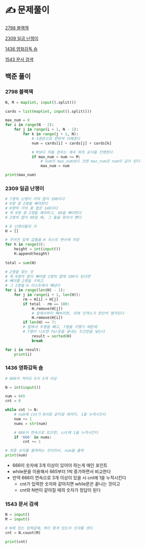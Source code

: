 # ✍️ 문제풀이

[2798 블랙잭](#2798-블랙잭)

[2309 일곱 난쟁이](#2309-일곱-난쟁이)

[1436 영화감독 숌](#1436-영화감독-숌)

[1543 문서 검색](#1543-문서-검색)







## 백준 풀이



### 2798 블랙잭

```python
N, M = map(int, input().split())

cards = list(map(int, input().split()))

max_num = 0
for i in range(N - 2):
    for j in range(i + 1, N - 1):
        for k in range(j + 1, N):
            # 3중문으로 한번씩 더해준다
            num = cards[i] + cards[j] + cards[k]

            # M보다 작을 경우는 계속 위의 공식을 진행한다
            if max_num < num <= M:
                # num이 max_num보다 크면 max_num은 num의 값이 된다
                max_num = num

print(max_num)
```




### 2309 일곱 난쟁이

```python
# 7명의 난쟁이 키의 합이 100이다
# 9명 중 2명을 빼야한다
# 9명의 키의 총 합은 140이다
# 즉 9명 중 2명을 해야하고, 40을 빼야한다
# 2명의 합이 40일 때, 그 둘을 찾아서 뺀다

# 9 난쟁이들의 키
H = []

# 주어진 입력 값들을 H 리스트 변수에 저장
for h in range(9):
    height = int(input())
    H.append(height)
    
total = sum(H)

# 2명을 찾는 것
# 즉 9명의 합이 빼야할 2명의 합에 100이 된다면
# 빼야할 2명을 구하고
# 그 2명을 H 리스트에서 빼낸다
for i in range(len(H) - 1):
    for j in range(i + 1, len(H)):
        rm = H[i] + H[j]
        if total - rm == 100:
            H.remove(H[j])
            # 앞에서부터 빼버리면, 뒤에 인덱스가 한칸씩 땡겨진다
            H.remove(H[i])
        if len(H) == 7:
        # 앞에서 두명을 빼고, 7명을 구했기 때문에
        # 7명이 나오면 for문을 끝내는 조건문을 넣는다
            result = sorted(H)
            break

for i in result:            
    print(i)
```



### 1436 영화감독 숌

```python
# 666이 적어도 6이 3개 이상

N = int(input())

num = 665
cnt = 0

while cnt != N:
    # num에 cnt가 N이랑 같아질 때까지, 1을 누적시킨다
    num += 1
    nums = str(num)

    # 666이 연속으로 있으면, cnt에 1을 누적시킨다
    if '666' in nums:
        cnt += 1

# 최종 숫자를 출력하는 것이라서, num을 출력
print(num)
```

- 666이 숫자에 3개 이상이 있어야 하는게 매인 포인트
- while문을 이용해서 665부터 1씩 증가하면서 비교한다
- 만약 666이 연속으로 3개 이상이 있을 시 cnt에 1을 누적시킨다
  - cnt가 입력한 숫자와 같아지면 while문은 끝나는 것이고
  - cnt와 N번이 같아질 때의 숫자가 정답이 된다



### 1543 문서 검색

```python
N = input()
M = input()

# N에 있는 입력값에, M이 몇개 있는지 숫자를 샌다
cnt = N.count(M)

print(cnt)
```



